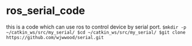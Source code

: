 # ros_serial_code
this is a code which can use ros to control device by serial port.
``$mkdir -p ~/catkin_ws/src/my_serial/
$cd ~/catkin_ws/src/my_serial/
$git clone https://github.com/wjwwood/serial.git``
